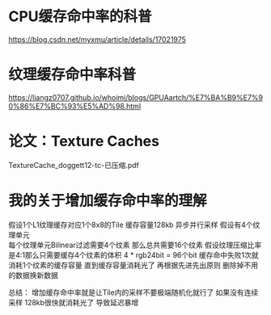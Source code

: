 # CPU缓存命中率的科普
https://blog.csdn.net/myxmu/article/details/17021975
# 纹理缓存命中率科普
https://liangz0707.github.io/whoimi/blogs/GPUAartch/%E7%BA%B9%E7%90%86%E7%BC%93%E5%AD%98.html
# 论文：Texture Caches
TextureCache_doggett12-tc-已压缩.pdf

# 我的关于增加缓存命中率的理解
假设1个L1纹理缓存对应1个8x8的Tile 缓存容量128kb
    异步并行采样 假设有4个纹理单元        
每个纹理单元Bilinear过滤需要4个纹素 那么总共需要16个纹素
假设纹理压缩比率是4:1那么只需要缓存4个纹素的体积
    4 * rgb24bit = 96个bit
    缓存命中失败1次就消耗1个纹素的缓存容量
直到缓存容量消耗光了 再根据先进先出原则 删除掉不用的数据换新数据

总结：
增加缓存命中率就是让Tile内的采样不要极端随机化就行了
如果没有连续采样 128kb很快就消耗光了 导致延迟暴增
